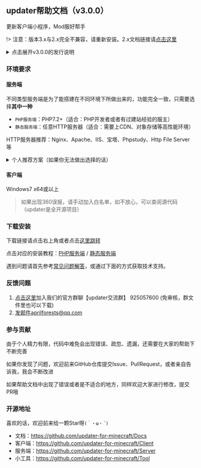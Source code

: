 ## updater帮助文档（v3.0.0）

更新客户端小程序，Mod服好帮手

!> 注意：版本3.x与2.x完全不兼容，请重新安装。2.x文档链接请[点击这里](历史版本文档.md)

<details>
<summary>点击展开v3.0.0的发行说明</summary>
不知不觉距离updater第一个版本发布已经过去5年了，感谢各位服主/用户/大佬们在这些日子里以来的支持和陪伴。一眨眼3.0.0版本也已经发布了，3.x可能是最后一个大版本，因为我也即将面临工作的压力，闲余时间越来越少。updater同时也是一个公益项目，所有相关源代码完全开源，欢迎各大开发者给项目提出问题，意见。
v3.0.0主要以重写/修复为主，之前v2.x使用json配置文件，但很多人都不熟悉json语法，很容易漏掉列表末尾的逗号，现在v3.0.0使用yaml格式配置文件，只要有过开服经验的人，都能轻易上手。

v3.0.0同样修复了v2.x遗留的兼容问题，有很多人向我反映，在自己的电脑上没问题，但是玩家电脑上各种报错。这个问题可能与pywebview依赖winform有关，现在v3.0.0使用electron框架构建，由c/c++驱动，不依赖.net，兼容性会好很多。

v3.0.0也移除了自身热升级功能，考虑到updater项目并不是一个更新特别频繁的项目，而加入热升级同时又会增加配置的复杂性和不稳定性，所以v3.0.0不再包含包含自身热升级的功能，这同时也会带来一些好处，比如启动速度提升，服务端文件变小，单文件易安装和配置等。

</details>

### 环境要求

<!-- tabs:start -->

#### **服务端**

不同类型服务端是为了能搭建在不同环境下所做出来的，功能完全一致，只需要选择**其中一种**

+ `PHP服务端`：PHP7.2+（适合：PHP开发者或者有过建站经验的服主）
+ `静态服务端`：任意HTTP服务器（适合：需要上CDN、对象存储等高性能环境）

HTTP服务器推荐：Nginx、Apache、IIS、宝塔、Phpstudy、Http File Server等

<details>
<summary>个人推荐方案（如果你无法做出选择的话）</summary>

`小型规模服务器`或者`朋友联机`的话使用php服务端和静态服务端都可以。如果有现成的宝塔等环境的话，建议选择php服务端，毕竟开箱即用，配置也特别方便！但如果你和我一样是个白嫖党的话，喜爱白嫖各种pages服务当做更新服务器，那可以使用静态服务端，好处是不花一分钱，速度还不错，缺点是部分服务不稳定，有时候会出现无法访问的情况。

`中大规模服务器`的话，推荐静态服务端，一是不用安装在vps上和mc服务端争抢宝贵的带宽（买过服务器的应该都知道带宽价格极其昂贵），二是下载速度有保证，像阿里和腾讯一般都是1000mbps的下行带宽，流量约1GB/0.5元，用多少算多少，也没有月末清理的规定，更新频率少的话，10块钱能用近大半年。如果你有国内备案的话，建议直接上CDN，流量费可以直接降低一半，1GB/0.25元，

`超大规模服务器`应该已经有合适的专业解决方案了，我就不在此献丑了。

</details>

#### **客户端**

Windows7 x64或以上

> 如果出现360误报，请手动加入白名单，如不放心，可以查阅源代码（updater是全开源项目）

<!-- tabs:end -->

### 下载安装

下载链接请点击右上角或者点击[这里跳转](下载地址.md)

点击对应的安装教程：[PHP服务端](PHP服务端安装.md ':target=_blank') / [静态服务端](静态服务端安装.md ':target=_blank')

遇到问题请首先参考[常见问题解答](FAQ.md ':target=_blank')，或通过下面的方式获取技术支持。

### 反馈问题

1. [点击这里](https://jq.qq.com/?_wv=1027&k=PqAEtn39)加入我们的官方群聊【updater交流群】 925057600  (免审核，群文件里也可以下载)
3. 发邮件aprilforests@qq.com

### 参与贡献

由于个人精力有限，代码中难免会出现错误、疏忽、遗漏，还需要在大家的帮助下不断完善

如果你发现了问题，欢迎前来GitHub仓库提交Issue、PullRequest，或者亲自告诉我，我会不断改进

如果帮助文档中出现了错误或者是不适合的地方，同样欢迎大家进行修改，提交PR哦

### 开源地址

喜欢的话，欢迎前来给一颗Star呀`(｀・ω・´)`

+ 文档：https://github.com/updater-for-minecraft/Docs
+ 客户端：https://github.com/updater-for-minecraft/Client
+ 服务端：https://github.com/updater-for-minecraft/Server
+ 小工具：https://github.com/updater-for-minecraft/Tool
